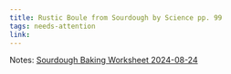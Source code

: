 ```yaml
---
title: Rustic Boule from Sourdough by Science pp. 99
tags: needs-attention
link: 
---
```

Notes: [Sourdough Baking Worksheet 2024-08-24](https://docs.google.com/document/d/1-tA7R-ApWh_Pu-U2EZsmRyWLkU5gRp4OsNlBZBSFvFA/edit)

